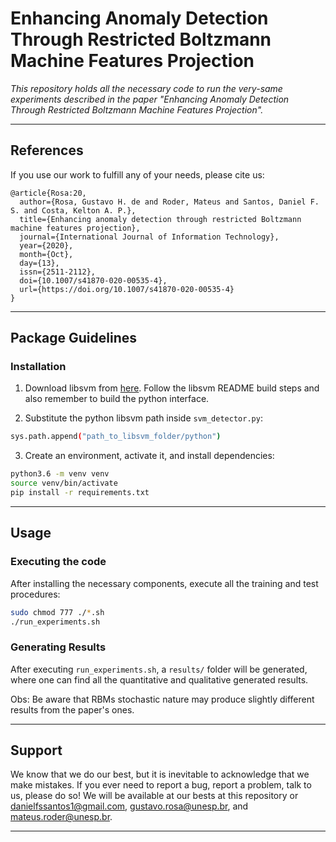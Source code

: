 # Enhancing Anomaly Detection Through Restricted Boltzmann Machine Features Projection

*This repository holds all the necessary code to run the very-same experiments described in the paper "Enhancing Anomaly Detection Through Restricted Boltzmann Machine Features Projection".*

---

## References

If you use our work to fulfill any of your needs, please cite us:

```
@article{Rosa:20,
  author={Rosa, Gustavo H. de and Roder, Mateus and Santos, Daniel F. S. and Costa, Kelton A. P.},
  title={Enhancing anomaly detection through restricted Boltzmann machine features projection},
  journal={International Journal of Information Technology},
  year={2020},
  month={Oct},
  day={13},
  issn={2511-2112},
  doi={10.1007/s41870-020-00535-4},
  url={https://doi.org/10.1007/s41870-020-00535-4}
}
```

---

## Package Guidelines

### Installation

1. Download libsvm from [here](http://www.csie.ntu.edu.tw/~cjlin/cgi-bin/libsvm.cgi?+http://www.csie.ntu.edu.tw/~cjlin/libsvm). Follow the libsvm README build steps and also remember to build the python interface.

2. Substitute the python libsvm path inside `svm_detector.py`:
```bash
sys.path.append("path_to_libsvm_folder/python")
```

3. Create an environment, activate it, and install dependencies:
```bash
python3.6 -m venv venv
source venv/bin/activate
pip install -r requirements.txt
```

---

## Usage

### Executing the code

After installing the necessary components, execute all the training and test procedures:

```bash
sudo chmod 777 ./*.sh
./run_experiments.sh
```

### Generating Results

After executing `run_experiments.sh`, a `results/` folder will be generated, where one can find all the quantitative and qualitative generated results.

Obs: Be aware that RBMs stochastic nature may produce slightly different results from the paper's ones.

---

## Support

We know that we do our best, but it is inevitable to acknowledge that we make mistakes. If you ever need to report a bug, report a problem, talk to us, please do so! We will be available at our bests at this repository or danielfssantos1@gmail.com, gustavo.rosa@unesp.br, and mateus.roder@unesp.br.

---
